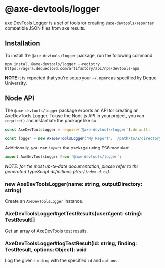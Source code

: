 # @axe-devtools/logger

axe DevTools Logger is a set of tools for creating `@axe-devtools/reporter` compatible JSON files from axe results.

## Installation

To install the `@axe-devtools/logger` package, run the following command:

```
npm install @axe-devtools/logger --registry https://agora.dequecloud.com/artifactory/api/npm/devtools-npm
```

**NOTE** it is expected that you're setup your `~/.npmrc` as specified by Deque University.

## Node API

The `@axe-devtools/logger` package exports an API for creating an AxeDevTools Logger. To use the Node.js API in your project, you can `require()` and instantiate the package like so:

```js
const AxeDevToolsLogger = require('@axe-devtools/logger').default;

const logger = new AxeDevToolsLogger('My Report', '/path/to/a/directory');
```

Additionally, you can `import` the package using ES6 modules:

```js
import AxeDevToolsLogger from '@axe-devtools/logger';
```

_NOTE: for the most up-to-date documentation, please refer to the generated TypeScript definitions (`dist/index.d.ts`)._

### new AxeDevToolsLogger(name: string, outputDirectory: string)

Create an `AxeDevToolsLogger` instance.

### AxeDevToolsLogger#getTestResults(userAgent: string): TestResult[]

Get an array of AxeDevTools test results.

### AxeDevToolsLogger#logTestResult(id: string, finding: TestResult, options: Object): void

Log the given `finding` with the specified `id` and `options`.
